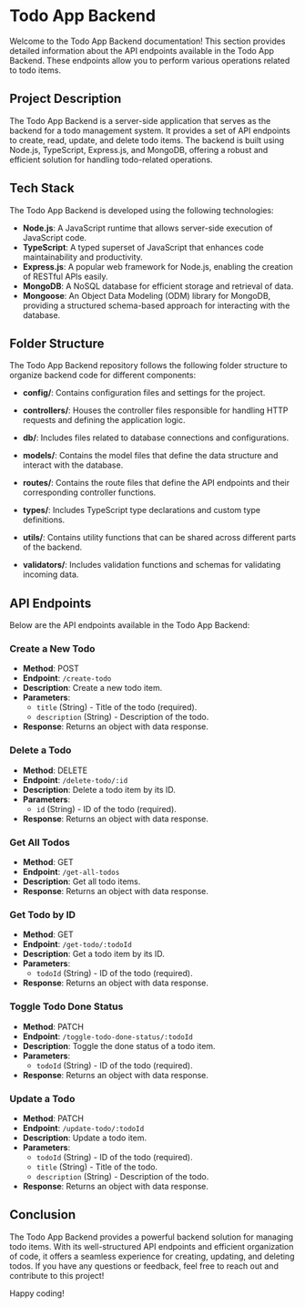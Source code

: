 # Todo App Backend

Welcome to the Todo App Backend documentation! This section provides detailed information about the API endpoints available in the Todo App Backend. These endpoints allow you to perform various operations related to todo items.

## Project Description

The Todo App Backend is a server-side application that serves as the backend for a todo management system. It provides a set of API endpoints to create, read, update, and delete todo items. The backend is built using Node.js, TypeScript, Express.js, and MongoDB, offering a robust and efficient solution for handling todo-related operations.

## Tech Stack

The Todo App Backend is developed using the following technologies:

- **Node.js**: A JavaScript runtime that allows server-side execution of JavaScript code.
- **TypeScript**: A typed superset of JavaScript that enhances code maintainability and productivity.
- **Express.js**: A popular web framework for Node.js, enabling the creation of RESTful APIs easily.
- **MongoDB**: A NoSQL database for efficient storage and retrieval of data.
- **Mongoose**: An Object Data Modeling (ODM) library for MongoDB, providing a structured schema-based approach for interacting with the database.

## Folder Structure

The Todo App Backend repository follows the following folder structure to organize backend code for different components:

- **config/**: Contains configuration files and settings for the project.

- **controllers/**: Houses the controller files responsible for handling HTTP requests and defining the application logic.

- **db/**: Includes files related to database connections and configurations.

- **models/**: Contains the model files that define the data structure and interact with the database.

- **routes/**: Contains the route files that define the API endpoints and their corresponding controller functions.

- **types/**: Includes TypeScript type declarations and custom type definitions.

- **utils/**: Contains utility functions that can be shared across different parts of the backend.

- **validators/**: Includes validation functions and schemas for validating incoming data.

## API Endpoints

Below are the API endpoints available in the Todo App Backend:

### Create a New Todo

- **Method**: POST
- **Endpoint**: `/create-todo`
- **Description**: Create a new todo item.
- **Parameters**:
  - `title` (String) - Title of the todo (required).
  - `description` (String) - Description of the todo.
- **Response**: Returns an object with data response.

### Delete a Todo

- **Method**: DELETE
- **Endpoint**: `/delete-todo/:id`
- **Description**: Delete a todo item by its ID.
- **Parameters**:
  - `id` (String) - ID of the todo (required).
- **Response**: Returns an object with data response.

### Get All Todos

- **Method**: GET
- **Endpoint**: `/get-all-todos`
- **Description**: Get all todo items.
- **Response**: Returns an object with data response.

### Get Todo by ID

- **Method**: GET
- **Endpoint**: `/get-todo/:todoId`
- **Description**: Get a todo item by its ID.
- **Parameters**:
  - `todoId` (String) - ID of the todo (required).
- **Response**: Returns an object with data response.

### Toggle Todo Done Status

- **Method**: PATCH
- **Endpoint**: `/toggle-todo-done-status/:todoId`
- **Description**: Toggle the done status of a todo item.
- **Parameters**:
  - `todoId` (String) - ID of the todo (required).
- **Response**: Returns an object with data response.

### Update a Todo

- **Method**: PATCH
- **Endpoint**: `/update-todo/:todoId`
- **Description**: Update a todo item.
- **Parameters**:
  - `todoId` (String) - ID of the todo (required).
  - `title` (String) - Title of the todo.
  - `description` (String) - Description of the todo.
- **Response**: Returns an object with data response.

## Conclusion

The Todo App Backend provides a powerful backend solution for managing todo items. With its well-structured API endpoints and efficient organization of code, it offers a seamless experience for creating, updating, and deleting todos. If you have any questions or feedback, feel free to reach out and contribute to this project!

Happy coding!
